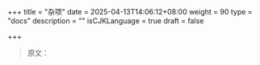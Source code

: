 +++
title = "杂项"
date = 2025-04-13T14:06:12+08:00
weight = 90
type = "docs"
description = ""
isCJKLanguage = true
draft = false

+++

> 原文：
